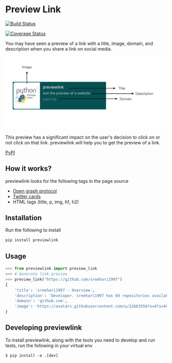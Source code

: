 # Preview Link

[![Build Status](
    https://app.travis-ci.com/sreehari1997/link-preview.svg?branch=master
)](
    https://app.travis-ci.com/sreehari1997/link-preview
)

[![Coverage Status](https://coveralls.io/repos/github/sreehari1997/link-preview/badge.svg?branch=HEAD)](https://coveralls.io/github/sreehari1997/link-preview?branch=HEAD)

You may have seen a preview of a link with a title, image, domain, and description when you share a link on social media.

![alt text](https://github.com/sreehari1997/link-preview/blob/master/preview.png?raw=true)

This preview has a significant impact on the user's decision to click on or not click on that link.
previewlink will help you to get the preview of a link.

[PyPI](https://pypi.org/project/previewlink/)

## How it works?

previewlink looks for the following tags in the page source
- [Open graph protocol](https://ogp.me/)
- [Twitter cards](https://developer.twitter.com/en/docs/twitter-for-websites/cards/guides/getting-started)
- HTML tags (title, p, img, h1, h2)

## Installation

Run the following to install

```python
pip install previewlink
```
## Usage

```python
>>> from previewlink import preview_link
>>> # Generate link preview
>>> preview_link("https://github.com/sreehari1997")
{
    'title': 'sreehari1997 - Overview',
    'description': 'Developer. sreehari1997 has 69 repositories available. Follow their code on GitHub.',
    'domain': 'github.com',
    'image': 'https://avatars.githubusercontent.com/u/22663556?v=4?s=400'
}
```

## Developing previewlink

To install previewlink, along with the tools you need to develop and run tests,
run the following in your virtual env

```shell
$ pip install -e .[dev]
```
